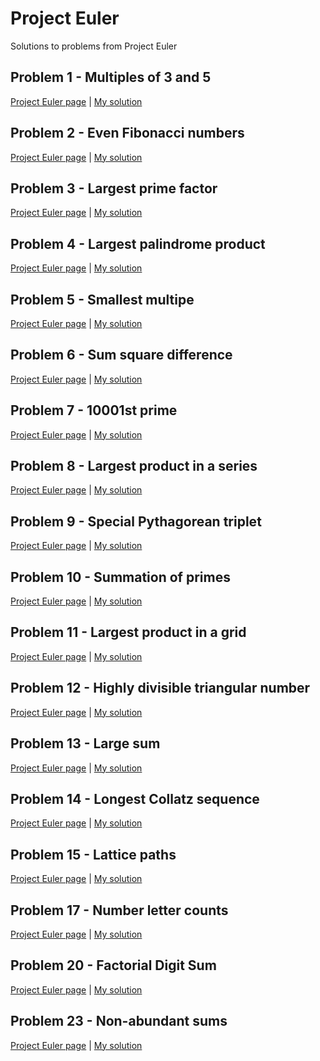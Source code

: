 # Project Euler

Solutions to problems from Project Euler

## Problem 1 - Multiples of 3 and 5
[Project Euler page](https://projecteuler.net/problem=1)
 | [My solution](https://github.com/randallreedjr/project-euler/tree/master/001-multiples)

## Problem 2 - Even Fibonacci numbers
[Project Euler page](https://projecteuler.net/problem=2)
 | [My solution](https://github.com/randallreedjr/project-euler/tree/master/002-even-fibonacci-numbers)

## Problem 3 - Largest prime factor
[Project Euler page](https://projecteuler.net/problem=3)
 | [My solution](https://github.com/randallreedjr/project-euler/tree/master/003-largest-prime-factor)

## Problem 4 - Largest palindrome product
[Project Euler page](https://projecteuler.net/problem=4)
 | [My solution](https://github.com/randallreedjr/project-euler/tree/master/004-largest-palindrome-product)

## Problem 5 - Smallest multipe
[Project Euler page](https://projecteuler.net/problem=5)
 | [My solution](https://github.com/randallreedjr/project-euler/tree/master/005-smallest-multiple)

## Problem 6 - Sum square difference
[Project Euler page](https://projecteuler.net/problem=6)
 | [My solution](https://github.com/randallreedjr/project-euler/tree/master/006-sum-square-difference)

## Problem 7 - 10001st prime
[Project Euler page](https://projecteuler.net/problem=7)
 | [My solution](https://github.com/randallreedjr/project-euler/tree/master/007-10001st-prime)

## Problem 8 - Largest product in a series
[Project Euler page](https://projecteuler.net/problem=8)
 | [My solution](https://github.com/randallreedjr/project-euler/tree/master/008-largest-product-series)

## Problem 9 - Special Pythagorean triplet
[Project Euler page](https://projecteuler.net/problem=9)
 | [My solution](https://github.com/randallreedjr/project-euler/tree/master/009-special-pythagorean)

## Problem 10 - Summation of primes
[Project Euler page](https://projecteuler.net/problem=10)
 | [My solution](https://github.com/randallreedjr/project-euler/tree/master/010-prime-summation)

## Problem 11 - Largest product in a grid
[Project Euler page](https://projecteuler.net/problem=11)
 | [My solution](https://github.com/randallreedjr/project-euler/tree/master/011-largest-product-grid)

## Problem 12 - Highly divisible triangular number
[Project Euler page](https://projecteuler.net/problem=12)
 | [My solution](https://github.com/randallreedjr/project-euler/tree/master/012-highly-divisible-triangular-number)

## Problem 13 - Large sum
[Project Euler page](https://projecteuler.net/problem=13)
 | [My solution](https://github.com/randallreedjr/project-euler/tree/master/013-large-sum)

## Problem 14 - Longest Collatz sequence
[Project Euler page](https://projecteuler.net/problem=14)
 | [My solution](https://github.com/randallreedjr/project-euler/tree/master/014-longest-collatz-sequence)

## Problem 15 - Lattice paths
[Project Euler page](https://projecteuler.net/problem=15)
 | [My solution](https://github.com/randallreedjr/project-euler/tree/master/015-lattice-paths)

## Problem 17 - Number letter counts
[Project Euler page](https://projecteuler.net/problem=17)
 | [My solution](https://github.com/randallreedjr/project-euler/tree/master/017-number-letter-counts)

## Problem 20 - Factorial Digit Sum
[Project Euler page](https://projecteuler.net/problem=20)
 | [My solution](https://github.com/randallreedjr/project-euler/tree/master/020-factorial-digit-sum)

## Problem 23 - Non-abundant sums
[Project Euler page](https://projecteuler.net/problem=23) | [My solution](https://github.com/randallreedjr/project-euler/tree/master/023-non-abundant-sums)
